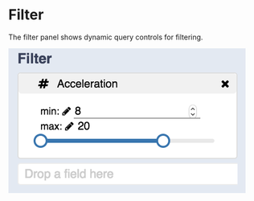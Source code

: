 # Filter

The filter panel shows dynamic query controls for filtering.

![](../.gitbook/assets/screen-shot-2018-05-22-at-1.01.56-pm.png)

